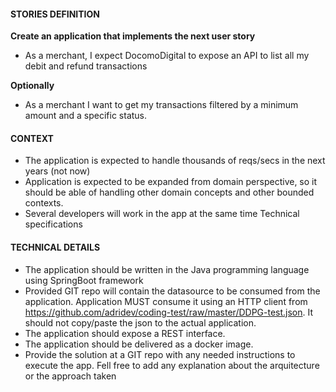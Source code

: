 
#### STORIES DEFINITION
__Create an application that implements the next user story__ 
-  As a merchant, I expect DocomoDigital to expose an API to list all my debit and refund transactions 

__Optionally__ 
-  As a merchant I want to get my transactions filtered by a minimum amount and a specific status. 

#### CONTEXT 
- The application is expected to handle thousands of reqs/secs in the next years (not now) 
- Application is expected to be expanded from domain perspective, so it should be able of handling other domain concepts and other bounded contexts. 
- Several developers will work in the app at the same time Technical specifications

#### TECHNICAL DETAILS
- The application should be written in the Java programming language using SpringBoot framework
- Provided GIT repo will contain the datasource to be consumed from the application. Application MUST consume it using an HTTP client from https://github.com/adridev/coding-test/raw/master/DDPG-test.json. It should not copy/paste the json to the actual application.
- The application should expose a REST interface.
- The application should be delivered as a docker image.
- Provide the solution at a GIT repo with any needed instructions to execute the app. Fell free to add any explanation about the arquitecture or the approach taken
